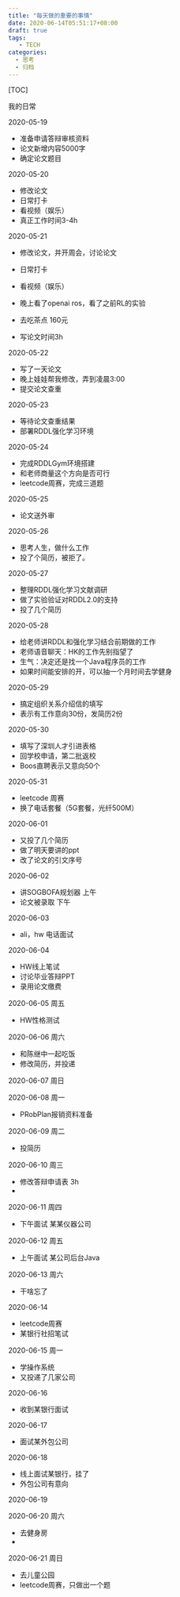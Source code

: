 ```yaml
---
title: "每天做的重要的事情"
date: 2020-06-14T05:51:17+08:00
draft: true
tags: 
   - TECH
categories:
  - 思考
  - 归档
---
```


[TOC]

我的日常

<!--more-->

2020-05-19

- 准备申请答辩审核资料
- 论文新增内容5000字
- 确定论文题目

2020-05-20

- 修改论文
- 日常打卡
- 看视频（娱乐）
- 真正工作时间3-4h

2020-05-21

- 修改论文，并开周会，讨论论文
- 日常打卡
- 看视频（娱乐）
- 晚上看了openai ros，看了之前RL的实验
- 去吃茶点 160元

- 写论文时间3h

2020-05-22

- 写了一天论文
- 晚上娃娃帮我修改，弄到凌晨3:00
- 提交论文查重

2020-05-23

- 等待论文查重结果
- 部署RDDL强化学习环境

2020-05-24

- 完成RDDLGym环境搭建
- 和老师商量这个方向是否可行
- leetcode周赛，完成三道题

2020-05-25

- 论文送外审


2020-05-26

- 思考人生，做什么工作
- 投了个简历，被拒了。

2020-05-27

- 整理RDDL强化学习文献调研
- 做了实验验证对RDDL2.0的支持
- 投了几个简历

2020-05-28

- 给老师讲RDDL和强化学习结合前期做的工作
- 老师语音聊天：HK的工作先别指望了
- 生气：决定还是找一个Java程序员的工作
- 如果时间能安排的开，可以抽一个月时间去学健身

2020-05-29

- 搞定组织关系介绍信的填写
- 表示有工作意向30份，发简历2份

2020-05-30

- 填写了深圳人才引进表格
- 回学校申请，第二批返校
- Boos直聘表示又意向50个

2020-05-31

- leetcode 周赛
- 换了电话套餐（5G套餐，光纤500M）

2020-06-01

- 又投了几个简历
- 做了明天要讲的ppt
- 改了论文的引文序号

2020-06-02

- 讲SOGBOFA规划器 上午
- 论文被录取 下午

2020-06-03

- ali，hw 电话面试

2020-06-04

- HW线上笔试
- 讨论毕业答辩PPT
- 录用论文缴费

2020-06-05 周五

- HW性格测试

2020-06-06 周六

- 和陈继中一起吃饭
- 修改简历，并投递

2020-06-07 周日

2020-06-08 周一

- PRobPlan报销资料准备

2020-06-09 周二

- 投简历

2020-06-10 周三

- 修改答辩申请表 3h
- 

2020-06-11 周四

- 下午面试 某某仪器公司

2020-06-12 周五

- 上午面试 某公司后台Java

2020-06-13 周六

- 干啥忘了

2020-06-14

- leetcode周赛
- 某银行社招笔试

2020-06-15 周一

- 学操作系统
- 又投递了几家公司

2020-06-16

- 收到某银行面试

2020-06-17

- 面试某外包公司

2020-06-18

- 线上面试某银行，挂了
- 外包公司有意向

2020-06-19

2020-06-20 周六

- 去健身房
- 

2020-06-21 周日

- 去儿童公园
- leetcode周赛，只做出一个题